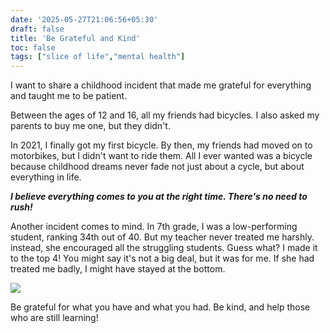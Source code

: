 ```yaml
---
date: '2025-05-27T21:06:56+05:30'
draft: false
title: 'Be Grateful and Kind'
toc: false
tags: ["slice of life","mental health"]
---
```


I want to share a childhood incident that made me grateful for everything and taught me to be patient.

Between the ages of 12 and 16, all my friends had bicycles. I also asked my parents to buy me one, but they didn't.

In 2021, I finally got my first bicycle. By then, my friends had moved on to motorbikes, but I didn't want to ride them. All I ever wanted was a bicycle because childhood dreams never fade not just about a cycle, but about everything in life.

***I believe everything comes to you at the right time. There's no need to rush!***

Another incident comes to mind. In 7th grade, I was a low-performing student, ranking 34th out of 40. But my teacher never treated me harshly. instead, she encouraged all the struggling students. Guess what? I made it to the top 4! You might say it's not a big deal, but it was for me. If she had treated me badly, I might have stayed at the bottom.

![](https://static1.srcdn.com/wordpress/wp-content/uploads/2021/04/The-Office-Season-7-Episode-22---Goodbye-Michael-.jpg)

Be grateful for what you have and what you had. Be kind, and help those who are still learning!


















<!-- Comment Section Configurations! -->
<script src="https://giscus.app/client.js"
        data-repo="mdxabu/mdxabu.github.io"
        data-repo-id="R_kgDOLs5FtQ"
        data-category="Blogs"
        data-category-id="DIC_kwDOLs5Ftc4CrYy-"
        data-mapping="pathname"
        data-strict="0"
        data-reactions-enabled="1"
        data-emit-metadata="0"
        data-input-position="top"
        data-theme="light_protanopia"
        data-lang="en"
        crossorigin="anonymous"
        async>
</script>